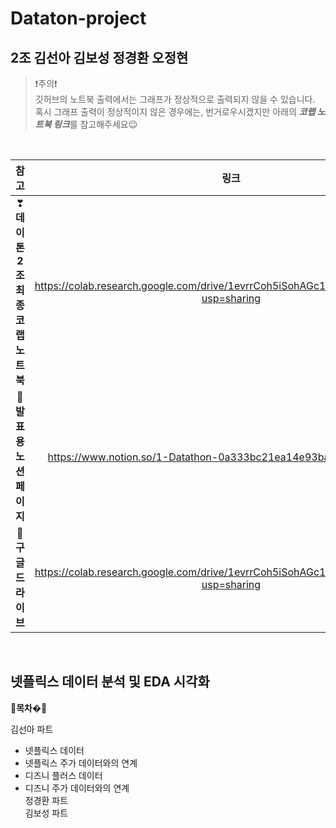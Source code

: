 # Dataton-project

## 2조 김선아 김보성 정경환 오정현

> ❗주의❗<br>
> 깃허브의 노트북 출력에서는 그래프가 정상적으로 출력되지 않을 수 있습니다.<br>
> 혹시 그래프 출력이 정상적이지 않은 경우에는, 번거로우시겠지만 아래의 ***코랩 노트북 링크***를 참고해주세요😉

<br>

|참고|링크|
|:---:|:---:|
|❣**데이톤 2조 최종 코랩 노트북**|https://colab.research.google.com/drive/1evrrCoh5iSohAGc1UIHEwDF0zYvDgsjp?usp=sharing|
|💛**발표용 노션 페이지**|https://www.notion.so/1-Datathon-0a333bc21ea14e93bacf154ed692e3c4|
|💜**구글 드라이브**|https://colab.research.google.com/drive/1evrrCoh5iSohAGc1UIHEwDF0zYvDgsjp?usp=sharing|


<br>

## 넷플릭스 데이터 분석 및 EDA 시각화

📸**목차**�📸

김선아 파트<br>
- 넷플릭스 데이터 
- 넷플릭스 주가 데이터와의 연계
- 디즈니 플러스 데이터
- 디즈니 주가 데이터와의 연계<br>
정경환 파트<br>
김보성 파트
